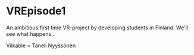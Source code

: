 # VREpisode1

An ambitious first time VR-project by developing students in Finland. We'll see what happens..

Viikable = Taneli Nyyssönen


